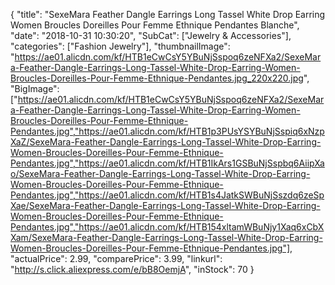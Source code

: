 {
	"title": "SexeMara Feather Dangle Earrings Long Tassel White Drop Earring Women Broucles Doreilles Pour Femme Ethnique Pendantes Blanche",
	"date": "2018-10-31 10:30:20",
	"SubCat": ["Jewelry & Accessories"],
	"categories": ["Fashion Jewelry"],
	"thumbnailImage": "https://ae01.alicdn.com/kf/HTB1eCwCsY5YBuNjSspoq6zeNFXa2/SexeMara-Feather-Dangle-Earrings-Long-Tassel-White-Drop-Earring-Women-Broucles-Doreilles-Pour-Femme-Ethnique-Pendantes.jpg_220x220.jpg",
	"BigImage": ["https://ae01.alicdn.com/kf/HTB1eCwCsY5YBuNjSspoq6zeNFXa2/SexeMara-Feather-Dangle-Earrings-Long-Tassel-White-Drop-Earring-Women-Broucles-Doreilles-Pour-Femme-Ethnique-Pendantes.jpg","https://ae01.alicdn.com/kf/HTB1p3PUsYSYBuNjSspiq6xNzpXaZ/SexeMara-Feather-Dangle-Earrings-Long-Tassel-White-Drop-Earring-Women-Broucles-Doreilles-Pour-Femme-Ethnique-Pendantes.jpg","https://ae01.alicdn.com/kf/HTB1IkArs1GSBuNjSspbq6AiipXao/SexeMara-Feather-Dangle-Earrings-Long-Tassel-White-Drop-Earring-Women-Broucles-Doreilles-Pour-Femme-Ethnique-Pendantes.jpg","https://ae01.alicdn.com/kf/HTB1s4JatkSWBuNjSszdq6zeSpXae/SexeMara-Feather-Dangle-Earrings-Long-Tassel-White-Drop-Earring-Women-Broucles-Doreilles-Pour-Femme-Ethnique-Pendantes.jpg","https://ae01.alicdn.com/kf/HTB154xltamWBuNjy1Xaq6xCbXXam/SexeMara-Feather-Dangle-Earrings-Long-Tassel-White-Drop-Earring-Women-Broucles-Doreilles-Pour-Femme-Ethnique-Pendantes.jpg"],
	"actualPrice": 2.99,
	"comparePrice": 3.99,
	"linkurl": "http://s.click.aliexpress.com/e/bB8OemjA",
	"inStock": 70
}
